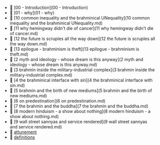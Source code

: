 * 📂 [00 - Introduction](00 - Introduction)
* 📂 [01 - why](01 - why)
* 📄 [10 common inequality and the brahminical UNequality](10 common inequality and the brahminical UNequality.md)
* 📄 [11 why hemingway didn't die of cancer](11 why hemingway didn't die of cancer.md)
* 📄 [12 the future is scruples all the way down](12 the future is scruples all the way down.md)
* 📄 [13 epilogue - brahminism is theft](13 epilogue - brahminism is theft.md)
* 📄 [2 myth and ideology - whose dream is this anyway](2 myth and ideology - whose dream is this anyway.md)
* 📄 [3 brahmin inside the military-industrial complex](3 brahmin inside the military-industrial complex.md)
* 📄 [4 the brahminical interface with sin](4 the brahminical interface with sin.md)
* 📄 [5 brahmin and the birth of new mediums](5 brahmin and the birth of new mediums.md)
* 📄 [6 on predestination](6 on predestination.md)
* 📄 [7 the brahmin and the buddha](7 the brahmin and the buddha.md)
* 📄 [8 modern hinduism - a show about nothing](8 modern hinduism - a show about nothing.md)
* 📄 [9 wall street sannyas and service rendered](9 wall street sannyas and service rendered.md)
* 📄 [attunement](attunement.md)
* 📄 [definitions](definitions.md)
